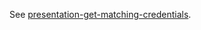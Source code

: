 See [presentation-get-matching-credentials](/docs/admin-holder/0.1/README.md#presentation-get-matching-credentials).